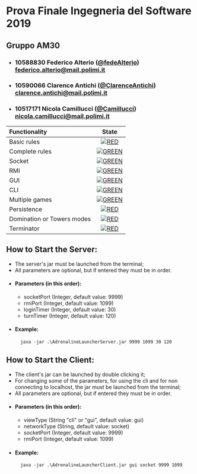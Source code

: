 # Prova Finale Ingegneria del Software 2019
## Gruppo AM30

- ###   10588830    Federico Alterio ([@fedeAlterio](https://github.com/fedeAlterio))<br>federico.alterio@mail.polimi.it
- ###   10590066    Clarence Antichi ([@ClarenceAntichi](https://github.com/ClarenceAntichi))<br>clarence.antichi@mail.polimi.it
- ###   10517171    Nicola Camillucci ([@Camillucci](https://github.com/Camillucci))<br>nicola.camillucci@mail.polimi.it

| Functionality | State |
|:-----------------------|:------------------------------------:|
| Basic rules | [![RED](https://placehold.it/15/f03c15/f03c15)](#) |
| Complete rules | [![GREEN](https://placehold.it/15/44bb44/44bb44)](#) |
| Socket | [![GREEN](https://placehold.it/15/44bb44/44bb44)](#) |
| RMI | [![GREEN](https://placehold.it/15/44bb44/44bb44)](#) |
| GUI | [![GREEN](https://placehold.it/15/44bb44/44bb44)](#) |
| CLI | [![GREEN](https://placehold.it/15/44bb44/44bb44)](#) |
| Multiple games | [![GREEN](https://placehold.it/15/44bb44/44bb44)](#) |
| Persistence | [![RED](https://placehold.it/15/f03c15/f03c15)](#) |
| Domination or Towers modes | [![RED](https://placehold.it/15/f03c15/f03c15)](#) |
| Terminator | [![RED](https://placehold.it/15/f03c15/f03c15)](#) |

<!--
[![RED](https://placehold.it/15/f03c15/f03c15)](#)
[![YELLOW](https://placehold.it/15/ffdd00/ffdd00)](#)
[![GREEN](https://placehold.it/15/44bb44/44bb44)](#)
-->

## How to Start the Server:
- The server's jar must be launched from the terminal;
- All parameters are optional, but if entered they must be in order.
- #### Parameters (in this order):
    - socketPort (Integer, default value: 9999)
    - rmiPort (Integer, default value: 1099)
    - loginTimer (Integer, default value: 30)
    - turnTimer (Integer, default value: 120)
- #### Example:
        java -jar .\AdrenalineLauncherServer.jar 9999 1099 30 120
    
## How to Start the Client:
- The client's jar can be launched by double clicking it;
- For changing some of the parameters, for using the cli and for non connecting to localhost, the jar must be launched from the terminal;
- All parameters are optional, but if entered they must be in order.
- #### Parameters (in this order):
    - viewType (String "cli" or "gui", default value: gui)
    - networkType (String, default value: socket)
    - socketPort (Integer, default value: 9999)
    - rmiPort (Integer, default value: 1099)
- #### Example:
        java -jar .\AdrenalineLauncherClient.jar gui socket 9999 1099
